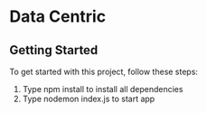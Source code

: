 # Data Centric 



## Getting Started

To get started with this project, follow these steps:

1. Type npm install to install all dependencies 
2. Type nodemon index.js to start app


